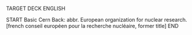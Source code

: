 TARGET DECK
ENGLISH

START
Basic
Cern
Back: abbr. European organization for nuclear research. [french conseil européen pour la recherche nucléaire, former title]
END

